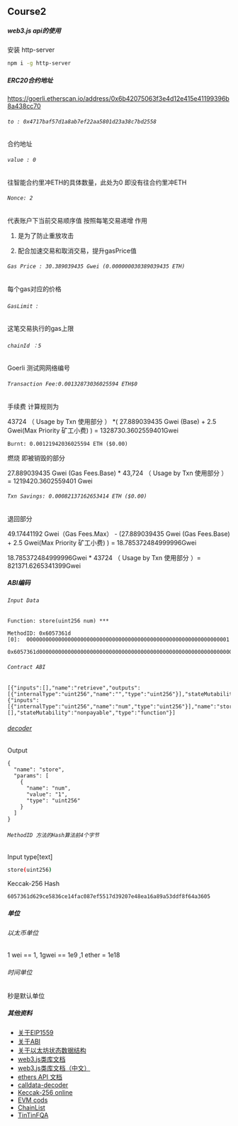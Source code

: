 ## Course2



##### web3.js api的使用



安装 http-server

```bash
npm i -g http-server
```

##### **ERC20合约地址**



https://goerli.etherscan.io/address/0x6b42075063f3e4d12e415e41199396b8a438cc70



###### `to : 0x4717baf57d1a8ab7ef22aa5801d23a38c7bd2558 `

合约地址





###### `value : 0 `

往智能合约里冲ETH的具体数量，此处为0 即没有往合约里冲ETH





###### `Nonce: 2  `

代表账户下当前交易顺序值 按照每笔交易递增 作用

1. 是为了防止重放攻击

2. 配合加速交易和取消交易，提升gasPrice值

   

   

###### `Gas Price : 30.389039435 Gwei (0.000000030389039435 ETH)  `

每个gas对应的价格  





###### `GasLimit `: 

这笔交易执行的gas上限





###### `chainId ：5   `

Goerli 测试网网络编号





###### `Transaction Fee:0.00132873036025594 ETH$0`  

手续费 计算规则为

43724 （  Usage by Txn 使用部分 ） *( 27.889039435 Gwei (Base)  +  2.5 Gwei(Max Priority 矿工小费) ) = 1328730.3602559401Gwei



`Burnt: 0.00121942036025594 ETH ($0.00)`

燃烧 即被销毁的部分 

27.889039435 Gwei (Gas Fees.Base)  * 43,724 （  Usage by Txn 使用部分 ）= 1219420.3602559401 Gwei



###### `Txn Savings: 0.00082137162653414 ETH ($0.00)`

退回部分

49.17441192 Gwei（Gas Fees.Max） - (27.889039435 Gwei (Gas Fees.Base) + 2.5 Gwei(Max Priority 矿工小费)  ) =  18.785372484999996Gwei

18.785372484999996Gwei * 43724 （  Usage by Txn 使用部分 ）= 821371.6265341399Gwei





##### ABI编码

###### `Input Data`

```solidity
Function: store(uint256 num) ***

MethodID: 0x6057361d
[0]:  0000000000000000000000000000000000000000000000000000000000000001
```

```solidity
0x6057361d0000000000000000000000000000000000000000000000000000000000000001
```

###### `Contract ABI`

```solidity
[{"inputs":[],"name":"retrieve","outputs":[{"internalType":"uint256","name":"","type":"uint256"}],"stateMutability":"view","type":"function"},{"inputs":[{"internalType":"uint256","name":"num","type":"uint256"}],"name":"store","outputs":[],"stateMutability":"nonpayable","type":"function"}]
```

###### [decoder](https://calldata-decoder.apoorv.xyz/)

Output

```solidity
{
  "name": "store",
  "params": [
    {
      "name": "num",
      "value": "1",
      "type": "uint256"
    }
  ]
}
```

###### `MethodID 方法的Hash算法前4个字节`

Input type[text]

```bash
store(uint256)
```



Keccak-256 Hash

```bash
6057361d629ce5836ce14fac087ef5517d39207e48ea16a89a53ddf8f64a3605
```



##### 单位

###### 以太币单位

1 wei == 1, 1gwei == 1e9 ,1 ether = 1e18

###### 时间单位

秒是默认单位



##### 其他资料

- [关于EIP1559](https://github.com/ethereum/EIPs/blob/master/EIPS/eip-1559.md)
- [关于ABI](https://docs.soliditylang.org/en/develop/abi-spec.html)
- [关于以太坊状态数据结构](https://blog.ethereum.org/2015/11/15/merkling-in-ethereum)
- [web3.js类库文档](https://web3js.readthedocs.io/en/v1.2.11/index.html)
- [web3.js类库文档（中文）](http://cw.hubwiz.com/card/c/web3.js-1.0/)
- [ethers API 文档](https://docs.ethers.org/v6/)
- [calldata-decoder](https://calldata-decoder.apoorv.xyz/)
- [Keccak-256 online](https://emn178.github.io/online-tools/keccak_256.html)
- [EVM cods](https://www.evm.codes/?fork=merge)
- [ChainList](https://chainlist.org/)
- [TinTinFQA](https://tintinland1.notion.site/FQA-7d986a045ad24743ba8218fe2983943b)



